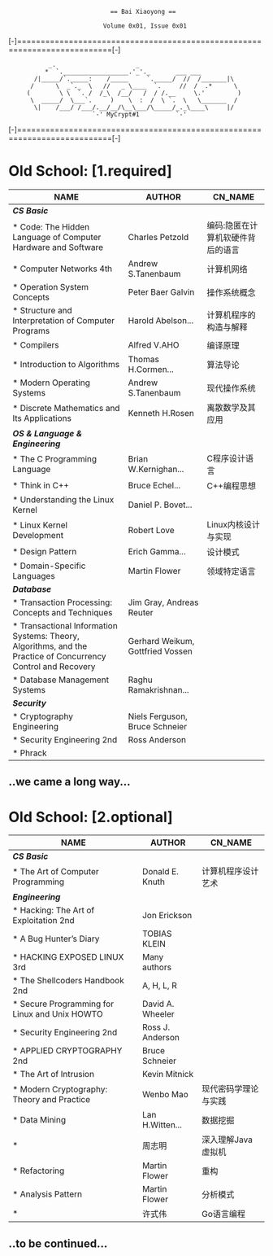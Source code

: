                                 == Bai Xiaoyong ==

                              Volume 0x01, Issue 0x01

[-]==========================================================================[-]

               _.                      _
              *  `.__________________.'_'._       ___ ___
           /|_____/`._____:    /_____     `._____/  //  /_______|\
          /      \  _`._  \   //   _ \____  `.     //  /  .*      \
         (        \ \  `. /  /_\  /__/   /  / /.__     \.'         )
          \  _____/  \___`.     )    \  :  /  \ `.  \   \_______  /
           \|    /___/ /___/.__/__/\__\___/\_____/_._\____\     |/
                           `-' MyCrypt#1          `-'

[-]==========================================================================[-]

# Old School: [1.required] #
  NAME                        |AUTHOR                |CN_NAME 
------------------------------|----------------------|--------------------------
__*CS Basic*__ |
* Code: The Hidden Language of Computer Hardware and Software |Charles Petzold |编码:隐匿在计算机软硬件背后的语言   
* Computer Networks 4th       |Andrew S.Tanenbaum    |计算机网络
* Operation System Concepts   |Peter Baer Galvin     |操作系统概念               
* Structure and Interpretation of Computer Programs |Harold Abelson... |计算机程序的构造与解释
* Compilers                   |Alfred V.AHO          |编译原理
* Introduction to Algorithms  |Thomas H.Cormen...    |算法导论
* Modern Operating Systems    |Andrew S.Tanenbaum    |现代操作系统
* Discrete Mathematics and Its Applications |Kenneth H.Rosen |离散数学及其应用
__*OS & Language & Engineering*__ |
* The C Programming Language  |Brian W.Kernighan...  |C程序设计语言
* Think in C++                |Bruce Echel...        |C++编程思想
* Understanding the Linux Kernel |Daniel P. Bovet...
* Linux Kernel Development    |Robert Love           |Linux内核设计与实现
* Design Pattern              |Erich Gamma...        |设计模式
* Domain-Specific Languages   |Martin Flower         |领域特定语言
__*Database*__ |
* Transaction Processing: Concepts and Techniques |Jim Gray, Andreas Reuter
* Transactional Information Systems: Theory, Algorithms, and the Practice of Concurrency Control and Recovery |Gerhard Weikum, Gottfried Vossen
* Database Management Systems |Raghu Ramakrishnan...
__*Security*__ |
* Cryptography Engineering    |Niels Ferguson, Bruce Schneier 
* Security Engineering 2nd    |Ross Anderson
* Phrack |

..we came a long way...
--------------------------------------------------------------------------------


# Old School: [2.optional] #
  NAME                        |AUTHOR                |CN_NAME 
------------------------------|----------------------|--------------------------
__*CS Basic*__ |
* The Art of Computer Programming |Donald E. Knuth   |计算机程序设计艺术
__*Engineering*__ |
* Hacking: The Art of Exploitation 2nd|Jon Erickson
* A Bug Hunter’s Diary        |TOBIAS KLEIN
* HACKING EXPOSED LINUX 3rd   |Many authors
* The Shellcoders Handbook 2nd |A, H, L, R
* Secure Programming for Linux and Unix HOWTO |David A. Wheeler
* Security Engineering 2nd    |Ross J. Anderson
* APPLIED CRYPTOGRAPHY 2nd    |Bruce Schneier
* The Art of Intrusion        |Kevin Mitnick
* Modern Cryptography: Theory and Practice |Wenbo Mao|现代密码学理论与实践
* Data Mining                 |Lan H.Witten...       |数据挖掘
*                             |周志明                 |深入理解Java虚拟机
* Refactoring                 |Martin Flower         |重构
* Analysis Pattern            |Martin Flower         |分析模式
*                             |许式伟                 |Go语言编程

..to be continued...
--------------------------------------------------------------------------------
